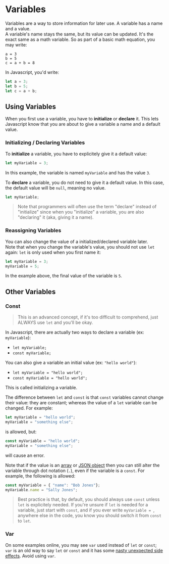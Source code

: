 # Variables

Variables are a way to store information for later use.  A variable has a name and a value.  
A variable's name stays the same, but its value can be updated.  It's the exact same as a math variable.
So as part of a basic math equation, you may write:

```
a = 3
b = 5
c = a + b = 8
```

In Javascript, you'd write:

```javascript
let a = 3;
let b = 5;
let c = a + b;
```

## Using Variables

When you first use a variable, you have to **initialize** or **declare** it.  This lets Javascript know that you are about to give a variable a name
and a default value.

### Initializing / Declaring Variables

To **initialize** a variable, you have to explicitely give it a default value:

```javascript
let myVariable = 3;
```

In this example, the variable is named `myVariable` and has the value `3`.

To **declare** a variable, you do not need to give it a default value.  In this case, the default value will be `null`, meaning no value.

```javascript
let myVariable;
```

> Note that programmers will often use the term "declare" instead of "initialize" since when you "initialize" a variable, you are also "declaring" it (aka, giving it a name).

### Reassigning Variables

You can also change the value of a initialized/declared variable later.  
Note that when you change the variable's value, you should not use `let` again: `let` is only used when you first name it:

```javascript
let myVariable = 3;
myVariable = 5;
```

In the example above, the final value of the variable is `5`.

## Other Variables

### Const

> This is an advanced concept, if it's too difficult to comprehend, just ALWAYS use `let` and you'll be okay.

In Javascript, there are actually two ways to declare a variable (ex: `myVariable`):

* `let myVariable;`
* `const myVariable;`

You can also give a variable an initial value (ex: `"hello world"`):

* `let myVariable = "hello world";`
* `const myVariable = "hello world";`

This is called initializing a variable.

The difference between `let` and `const` is that `const` variables cannot change their value: they are constant;
whereas the value of a `let` variable can be changed.  For example:

```javascript
let myVariable = "hello world";
myVariable = "something else";
```
is allowed, but:
```javascript
const myVariable = "hello world";
myVariable = "something else";
```
will cause an error.

Note that if the value is an [array](./array.md) or [JSON object](./json.md) then you can still alter the variable through
dot notation (`.`), even if the variable is a `const`.  For example, the following is allowed:
```javascript
const myVariable = { "name": "Bob Jones"};
myVariable.name = "Sally Jones";
```

> Best practice is that, by default, you should always use `const` unless `let` is explicitely needed.  If you're
> unsure if `let` is needed for a variable, just start with `const`, and if you ever write `myVariable = `, anywhere
> else in the code, you know you should switch it from `const` to `let`.

### Var

On some examples online, you may see `var` used instead of `let` or `const`; `var` is an old way to say `let` or `const` and it has
some [nasty unexpected side effects](https://scotch.io/tutorials/understanding-hoisting-in-javascript).  Avoid using `var`.
